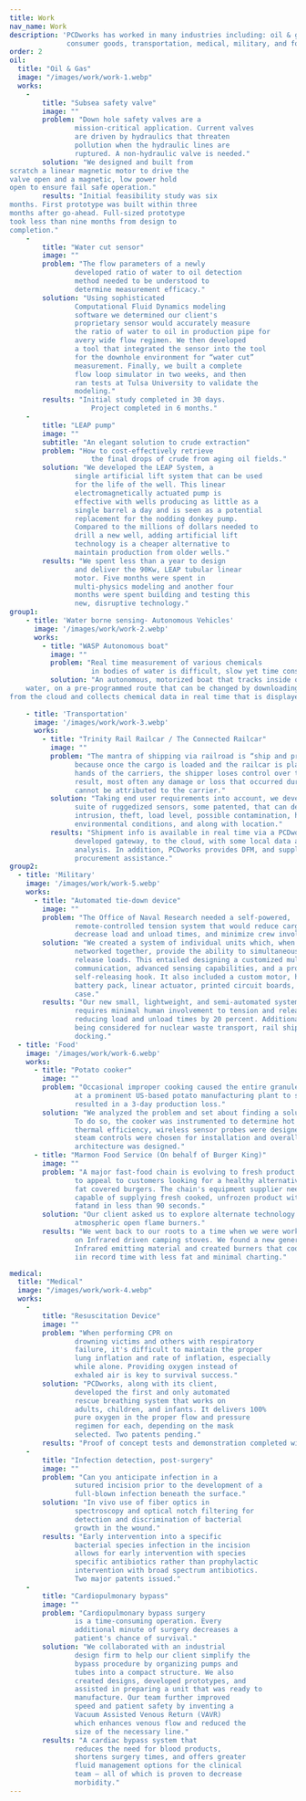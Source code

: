 ```yaml
---
title: Work
nav_name: Work
description: 'PCDworks has worked in many industries including: oil & gas,
              consumer goods, transportation, medical, military, and food'
order: 2
oil:
  title: "Oil & Gas"
  image: "/images/work/work-1.webp"
  works:
    - 
        title: "Subsea safety valve"
        image: ""
        problem: "Down hole safety valves are a
                mission-critical application. Current valves
                are driven by hydraulics that threaten
                pollution when the hydraulic lines are
                ruptured. A non-hydraulic valve is needed."
        solution: "We designed and built from
scratch a linear magnetic motor to drive the
valve open and a magnetic, low power hold
open to ensure fail safe operation."
        results: "Initial feasibility study was six
months. First prototype was built within three
months after go-ahead. Full-sized prototype
took less than nine months from design to
completion."
    - 
        title: "Water cut sensor"
        image: ""
        problem: "The flow parameters of a newly
                developed ratio of water to oil detection
                method needed to be understood to
                determine measurement efficacy."
        solution: "Using sophisticated
                Computational Fluid Dynamics modeling
                software we determined our client's
                proprietary sensor would accurately measure
                the ratio of water to oil in production pipe for
                avery wide flow regimen. We then developed
                a tool that integrated the sensor into the tool
                for the downhole environment for “water cut”
                measurement. Finally, we built a complete
                flow loop simulator in two weeks, and then
                ran tests at Tulsa University to validate the
                modeling."
        results: "Initial study completed in 30 days.
                    Project completed in 6 months."
    - 
        title: "LEAP pump"
        image: ""
        subtitle: "An elegant solution to crude extraction"
        problem: "How to cost-effectively retrieve
                    the final drops of crude from aging oil fields."
        solution: "We developed the LEAP System, a
                single artificial lift system that can be used
                for the life of the well. This linear
                electromagnetically actuated pump is
                effective with wells producing as little as a
                single barrel a day and is seen as a potential
                replacement for the nodding donkey pump.
                Compared to the millions of dollars needed to
                drill a new well, adding artificial lift
                technology is a cheaper alternative to
                maintain production from older wells."
        results: "We spent less than a year to design
                and deliver the 90Kw, LEAP tubular linear
                motor. Five months were spent in
                multi-physics modeling and another four
                months were spent building and testing this
                new, disruptive technology."
group1:
    - title: 'Water borne sensing- Autonomous Vehicles'
      image: '/images/work/work-2.webp'
      works:
        - title: "WASP Autonomous boat"
          image: ""
          problem: "Real time measurement of various chemicals 
                    in bodies of water is difficult, slow yet time consuming and expensive."
          solution: "An autonomous, motorized boat that tracks inside of the body of
	water, on a pre-programmed route that can be changed by downloading new directions
from the cloud and collects chemical data in real time that is displayed on a cloud-based dashboard." 
          
    - title: 'Transportation'
      image: '/images/work/work-3.webp'
      works:
        - title: "Trinity Rail Railcar / The Connected Railcar"
          image: ""
          problem: "The mantra of shipping via railroad is “ship and pray”
                because once the cargo is loaded and the railcar is placed into the
                hands of the carriers, the shipper loses control over the shipment. As a
                result, most often any damage or loss that occurred during shipment,
                cannot be attributed to the carrier."
          solution: "Taking end user requirements into account, we developed a
                suite of ruggedized sensors, some patented, that can detect impact,
                intrusion, theft, load level, possible contamination, hatch security, load
                environmental conditions, and along with location."
          results: "Shipment info is available in real time via a PCDworks
                developed gateway, to the cloud, with some local data aggregation and
                analysis. In addition, PCDworks provides DFM, and supply chain
                procurement assistance."
group2:
  - title: 'Military'
    image: '/images/work/work-5.webp'
    works:
      - title: "Automated tie-down device"
        image: ""
        problem: "The Office of Naval Research needed a self-powered,
                remote-controlled tension system that would reduce cargo damage,
                decrease load and unload times, and minimize crew involvement."
        solution: "We created a system of individual units which, when
                networked together, provide the ability to simultaneously secure and
                release loads. This entailed designing a customized multi-hop wireless
                communication, advanced sensing capabilities, and a proprietary
                self-releasing hook. It also included a custom motor, high performance
                battery pack, linear actuator, printed circuit boards, and carbon fiber
                case."
        results: "Our new small, lightweight, and semi-automated system
                requires minimal human involvement to tension and release loads,
                reducing load and unload times by 20 percent. Additional uses are
                being considered for nuclear waste transport, rail shipping, and aircraft
                docking."
  - title: 'Food'
    image: '/images/work/work-6.webp'
    works:
      - title: "Potato cooker"
        image: ""
        problem: "Occasional improper cooking caused the entire granule line
                at a prominent US-based potato manufacturing plant to shut down. This
                resulted in a 3-day production loss."
        solution: "We analyzed the problem and set about finding a solution.
                To do so, the cooker was instrumented to determine hot spots and
                thermal efficiency, wireless sensor probes were designed, closed loop
                steam controls were chosen for installation and overall system
                architecture was designed."
      - title: "Marmon Food Service (On behalf of Burger King)" 
        image: ""
        problem: "A major fast-food chain is evolving to fresh product cooking
                to appeal to customers looking for a healthy alternative to heavily fried,
                fat covered burgers. The chain's equipment supplier needed a broiler
                capable of supplying fresh cooked, unfrozen product with less char, less
                fatand in less than 90 seconds."
        solution: "Our client asked us to explore alternate technology to
                atmospheric open flame burners."
        results: "We went back to our roots to a time when we were working
                on Infrared driven camping stoves. We found a new generation of
                Infrared emitting material and created burners that cooked the burgers
                iin record time with less fat and minimal charting."

medical:
  title: "Medical"
  image: "/images/work/work-4.webp"
  works:
    - 
        title: "Resuscitation Device"
        image: ""
        problem: "When performing CPR on
                drowning victims and others with respiratory
                failure, it's difficult to maintain the proper
                lung inflation and rate of inflation, especially
                while alone. Providing oxygen instead of
                exhaled air is key to survival success."
        solution: "PCDworks, along with its client,
                developed the first and only automated
                rescue breathing system that works on
                adults, children, and infants. It delivers 100%
                pure oxygen in the proper flow and pressure
                regimen for each, depending on the mask
                selected. Two patents pending."
        results: "Proof of concept tests and demonstration completed within 6 months."
    - 
        title: "Infection detection, post-surgery"
        image: ""
        problem: "Can you anticipate infection in a
                sutured incision prior to the development of a
                full-blown infection beneath the surface."
        solution: "In vivo use of fiber optics in
                spectroscopy and optical notch filtering for
                detection and discrimination of bacterial
                growth in the wound."
        results: "Early intervention into a specific
                bacterial species infection in the incision
                allows for early intervention with species
                specific antibiotics rather than prophylactic
                intervention with broad spectrum antibiotics.
                Two major patents issued."
    - 
        title: "Cardiopulmonary bypass"
        image: ""
        problem: "Cardiopulmonary bypass surgery
                is a time-consuming operation. Every
                additional minute of surgery decreases a
                patient's chance of survival."
        solution: "We collaborated with an industrial
                design firm to help our client simplify the
                bypass procedure by organizing pumps and
                tubes into a compact structure. We also
                created designs, developed prototypes, and
                assisted in preparing a unit that was ready to
                manufacture. Our team further improved
                speed and patient safety by inventing a
                Vacuum Assisted Venous Return (VAVR)
                which enhances venous flow and reduced the
                size of the necessary line."
        results: "A cardiac bypass system that
                reduces the need for blood products,
                shortens surgery times, and offers greater
                fluid management options for the clinical
                team — all of which is proven to decrease
                morbidity."
---
```



<text-image image="/images/work/hands.webp">
<template v-slot:left>

## We specialize in
# Not specializing
<br/>

The diversity of industries we work in is one of
our greatest strengths. Our ability to
cross-pollinate information, ideas, and insights
from a wide swath of sectors leads to pioneering
outcomes. Check out these customer success
briefs to see how we found innovative solutions
to some of their toughest problems.


</template>
</text-image>

<work-hor :work="oil">
</work-hor>
<work-split-vert :works="group1">
</work-split-vert>
<work-hor :work="medical">
</work-hor>
<work-split-vert :works="group2">
</work-split-vert>